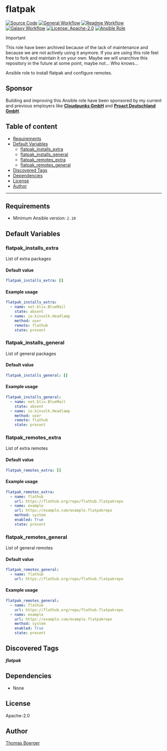 # flatpak

[![Source Code](https://img.shields.io/badge/github-source%20code-blue?logo=github&logoColor=white)](https://github.com/rolehippie/flatpak)
[![General Workflow](https://github.com/rolehippie/flatpak/actions/workflows/general.yml/badge.svg)](https://github.com/rolehippie/flatpak/actions/workflows/general.yml)
[![Readme Workflow](https://github.com/rolehippie/flatpak/actions/workflows/docs.yml/badge.svg)](https://github.com/rolehippie/flatpak/actions/workflows/docs.yml)
[![Galaxy Workflow](https://github.com/rolehippie/flatpak/actions/workflows/galaxy.yml/badge.svg)](https://github.com/rolehippie/flatpak/actions/workflows/galaxy.yml)
[![License: Apache-2.0](https://img.shields.io/github/license/rolehippie/flatpak)](https://github.com/rolehippie/flatpak/blob/master/LICENSE)
[![Ansible Role](https://img.shields.io/badge/role-rolehippie.flatpak-blue)](https://galaxy.ansible.com/rolehippie/flatpak)

> [!IMPORTANT]
> This role have been archived because of the lack of maintenance and because
> we are not actively using it anymore. If you are using this role feel free
> to fork and maintain it on your own. Maybe we will unarchive this repository
> in the future at some point, maybe not... Who knows...

Ansible role to install flatpak and configure remotes.

## Sponsor

Building and improving this Ansible role have been sponsored by my current and previous employers like **[Cloudpunks GmbH](https://cloudpunks.de)** and **[Proact Deutschland GmbH](https://www.proact.eu)**.

## Table of content

- [Requirements](#requirements)
- [Default Variables](#default-variables)
  - [flatpak_installs_extra](#flatpak_installs_extra)
  - [flatpak_installs_general](#flatpak_installs_general)
  - [flatpak_remotes_extra](#flatpak_remotes_extra)
  - [flatpak_remotes_general](#flatpak_remotes_general)
- [Discovered Tags](#discovered-tags)
- [Dependencies](#dependencies)
- [License](#license)
- [Author](#author)

---

## Requirements

- Minimum Ansible version: `2.10`

## Default Variables

### flatpak_installs_extra

List of extra packages

#### Default value

```YAML
flatpak_installs_extra: []
```

#### Example usage

```YAML
flatpak_installs_extra:
  - name: net.blix.BlueMail
    state: absent
  - name: io.kinvolk.Headlamp
    method: user
    remote: flathub
    state: present
```

### flatpak_installs_general

List of general packages

#### Default value

```YAML
flatpak_installs_general: []
```

#### Example usage

```YAML
flatpak_installs_general:
  - name: net.blix.BlueMail
    state: absent
  - name: io.kinvolk.Headlamp
    method: user
    remote: flathub
    state: present
```

### flatpak_remotes_extra

List of extra remotes

#### Default value

```YAML
flatpak_remotes_extra: []
```

#### Example usage

```YAML
flatpak_remotes_extra:
  - name: flathub
    url: https://flathub.org/repo/flathub.flatpakrepo
  - name: example
    url: https://example.com/example.flatpakrepo
    method: system
    enabled: True
    state: present
```

### flatpak_remotes_general

List of general remotes

#### Default value

```YAML
flatpak_remotes_general:
  - name: flathub
    url: https://flathub.org/repo/flathub.flatpakrepo
```

#### Example usage

```YAML
flatpak_remotes_general:
  - name: flathub
    url: https://flathub.org/repo/flathub.flatpakrepo
  - name: example
    url: https://example.com/example.flatpakrepo
    method: system
    enabled: True
    state: present
```

## Discovered Tags

**_flatpak_**


## Dependencies

- None

## License

Apache-2.0

## Author

[Thomas Boerger](https://github.com/tboerger)
